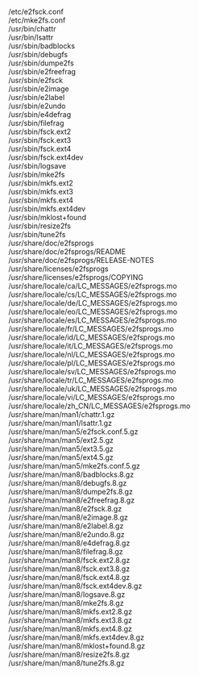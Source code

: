 /etc/e2fsck.conf  
/etc/mke2fs.conf  
/usr/bin/chattr  
/usr/bin/lsattr  
/usr/sbin/badblocks  
/usr/sbin/debugfs  
/usr/sbin/dumpe2fs  
/usr/sbin/e2freefrag  
/usr/sbin/e2fsck  
/usr/sbin/e2image  
/usr/sbin/e2label  
/usr/sbin/e2undo  
/usr/sbin/e4defrag  
/usr/sbin/filefrag  
/usr/sbin/fsck.ext2  
/usr/sbin/fsck.ext3  
/usr/sbin/fsck.ext4  
/usr/sbin/fsck.ext4dev  
/usr/sbin/logsave  
/usr/sbin/mke2fs  
/usr/sbin/mkfs.ext2  
/usr/sbin/mkfs.ext3  
/usr/sbin/mkfs.ext4  
/usr/sbin/mkfs.ext4dev  
/usr/sbin/mklost+found  
/usr/sbin/resize2fs  
/usr/sbin/tune2fs  
/usr/share/doc/e2fsprogs  
/usr/share/doc/e2fsprogs/README  
/usr/share/doc/e2fsprogs/RELEASE-NOTES  
/usr/share/licenses/e2fsprogs  
/usr/share/licenses/e2fsprogs/COPYING  
/usr/share/locale/ca/LC\_MESSAGES/e2fsprogs.mo  
/usr/share/locale/cs/LC\_MESSAGES/e2fsprogs.mo  
/usr/share/locale/de/LC\_MESSAGES/e2fsprogs.mo  
/usr/share/locale/eo/LC\_MESSAGES/e2fsprogs.mo  
/usr/share/locale/es/LC\_MESSAGES/e2fsprogs.mo  
/usr/share/locale/fr/LC\_MESSAGES/e2fsprogs.mo  
/usr/share/locale/id/LC\_MESSAGES/e2fsprogs.mo  
/usr/share/locale/it/LC\_MESSAGES/e2fsprogs.mo  
/usr/share/locale/nl/LC\_MESSAGES/e2fsprogs.mo  
/usr/share/locale/pl/LC\_MESSAGES/e2fsprogs.mo  
/usr/share/locale/sv/LC\_MESSAGES/e2fsprogs.mo  
/usr/share/locale/tr/LC\_MESSAGES/e2fsprogs.mo  
/usr/share/locale/uk/LC\_MESSAGES/e2fsprogs.mo  
/usr/share/locale/vi/LC\_MESSAGES/e2fsprogs.mo  
/usr/share/locale/zh\_CN/LC\_MESSAGES/e2fsprogs.mo  
/usr/share/man/man1/chattr.1.gz  
/usr/share/man/man1/lsattr.1.gz  
/usr/share/man/man5/e2fsck.conf.5.gz  
/usr/share/man/man5/ext2.5.gz  
/usr/share/man/man5/ext3.5.gz  
/usr/share/man/man5/ext4.5.gz  
/usr/share/man/man5/mke2fs.conf.5.gz  
/usr/share/man/man8/badblocks.8.gz  
/usr/share/man/man8/debugfs.8.gz  
/usr/share/man/man8/dumpe2fs.8.gz  
/usr/share/man/man8/e2freefrag.8.gz  
/usr/share/man/man8/e2fsck.8.gz  
/usr/share/man/man8/e2image.8.gz  
/usr/share/man/man8/e2label.8.gz  
/usr/share/man/man8/e2undo.8.gz  
/usr/share/man/man8/e4defrag.8.gz  
/usr/share/man/man8/filefrag.8.gz  
/usr/share/man/man8/fsck.ext2.8.gz  
/usr/share/man/man8/fsck.ext3.8.gz  
/usr/share/man/man8/fsck.ext4.8.gz  
/usr/share/man/man8/fsck.ext4dev.8.gz  
/usr/share/man/man8/logsave.8.gz  
/usr/share/man/man8/mke2fs.8.gz  
/usr/share/man/man8/mkfs.ext2.8.gz  
/usr/share/man/man8/mkfs.ext3.8.gz  
/usr/share/man/man8/mkfs.ext4.8.gz  
/usr/share/man/man8/mkfs.ext4dev.8.gz  
/usr/share/man/man8/mklost+found.8.gz  
/usr/share/man/man8/resize2fs.8.gz  
/usr/share/man/man8/tune2fs.8.gz  
